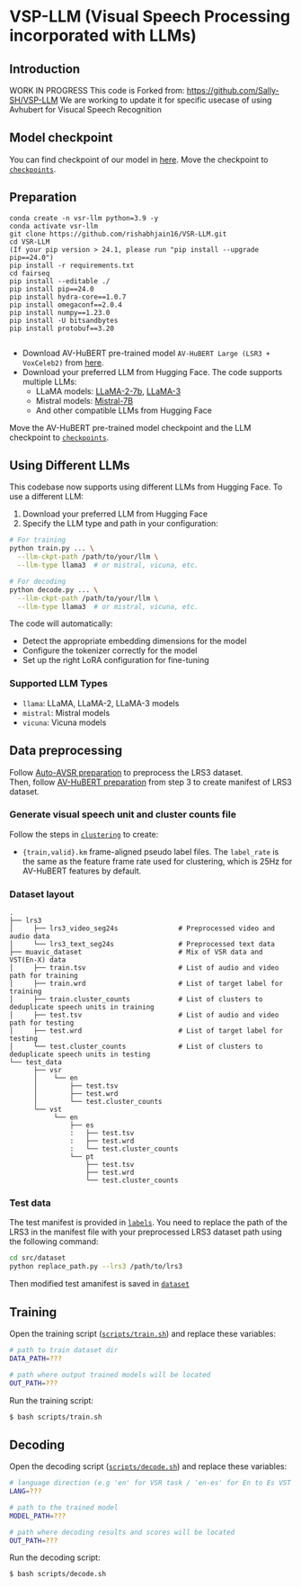# VSP-LLM (Visual Speech Processing incorporated with LLMs)


## Introduction

WORK IN PROGRESS
This code is Forked from: https://github.com/Sally-SH/VSP-LLM
We are working to update it for specific usecase of using Avhubert for Visucal Speech Recognition
## Model checkpoint

You can find checkpoint of our model in [here](https://drive.google.com/drive/folders/1aBnm8XOWlRAGjPwcK2mYEGd8insNCx13?usp=sharing).
Move the checkpoint to [`checkpoints`](checkpoints/).

## Preparation

```
conda create -n vsr-llm python=3.9 -y
conda activate vsr-llm
git clone https://github.com/rishabhjain16/VSR-LLM.git
cd VSR-LLM
(If your pip version > 24.1, please run "pip install --upgrade pip==24.0")
pip install -r requirements.txt
cd fairseq
pip install --editable ./
pip install pip==24.0 
pip install hydra-core==1.0.7 
pip install omegaconf==2.0.4 
pip install numpy==1.23.0
pip install -U bitsandbytes
pip install protobuf==3.20
 
```

- Download AV-HuBERT pre-trained model `AV-HuBERT Large (LSR3 + VoxCeleb2)` from [here](http://facebookresearch.github.io/av_hubert).
- Download your preferred LLM from Hugging Face. The code supports multiple LLMs:
  - LLaMA models: [LLaMA-2-7b](https://huggingface.co/meta-llama/Llama-2-7b-hf), [LLaMA-3](https://huggingface.co/meta-llama/Llama-3-8b-hf)
  - Mistral models: [Mistral-7B](https://huggingface.co/mistralai/Mistral-7B-v0.1)
  - And other compatible LLMs from Hugging Face

Move the AV-HuBERT pre-trained model checkpoint and the LLM checkpoint to [`checkpoints`](checkpoints/).

## Using Different LLMs

This codebase now supports using different LLMs from Hugging Face. To use a different LLM:

1. Download your preferred LLM from Hugging Face
2. Specify the LLM type and path in your configuration:

```bash
# For training
python train.py ... \
  --llm-ckpt-path /path/to/your/llm \
  --llm-type llama3  # or mistral, vicuna, etc.

# For decoding
python decode.py ... \
  --llm-ckpt-path /path/to/your/llm \
  --llm-type llama3  # or mistral, vicuna, etc.
```

The code will automatically:
- Detect the appropriate embedding dimensions for the model
- Configure the tokenizer correctly for the model
- Set up the right LoRA configuration for fine-tuning

### Supported LLM Types

- `llama`: LLaMA, LLaMA-2, LLaMA-3 models
- `mistral`: Mistral models
- `vicuna`: Vicuna models

## Data preprocessing
Follow [Auto-AVSR preparation](https://github.com/mpc001/auto_avsr/tree/main/preparation) to preprocess the LRS3 dataset.\
Then, follow [AV-HuBERT preparation](https://github.com/facebookresearch/av_hubert/tree/main/avhubert/preparation) from step 3 to create manifest of LRS3 dataset.

### Generate visual speech unit and cluster counts file
Follow the steps in [`clustering`](src/clustering/) to create:
- `{train,valid}.km` frame-aligned pseudo label files.
The `label_rate` is the same as the feature frame rate used for clustering,
which is 25Hz for AV-HuBERT features by default.

### Dataset layout

    .
    ├── lrs3
    │     ├── lrs3_video_seg24s               # Preprocessed video and audio data
    │     └── lrs3_text_seg24s                # Preprocessed text data
    ├── muavic_dataset                        # Mix of VSR data and VST(En-X) data
    │     ├── train.tsv                       # List of audio and video path for training
    │     ├── train.wrd                       # List of target label for training
    │     ├── train.cluster_counts            # List of clusters to deduplicate speech units in training
    │     ├── test.tsv                        # List of audio and video path for testing
    │     ├── test.wrd                        # List of target label for testing
    │     └── test.cluster_counts             # List of clusters to deduplicate speech units in testing
    └── test_data
          ├── vsr
          │    └── en
          │        ├── test.tsv 
          │        ├── test.wrd  
          │        └── test.cluster_counts           
          └── vst
               └── en
                   ├── es
                   :   ├── test.tsv
                   :   ├── test.wrd 
                   :   └── test.cluster_counts
                   └── pt
                       ├── test.tsv
                       ├── test.wrd 
                       └── test.cluster_counts

### Test data
The test manifest is provided in [`labels`](labels/). You need to replace the path of the LRS3 in the manifest file with your preprocessed LRS3 dataset path using the following command:
```bash
cd src/dataset
python replace_path.py --lrs3 /path/to/lrs3
```
Then modified test amanifest is saved in [`dataset`](src/dataset/)

## Training

Open the training script ([`scripts/train.sh`](https://github.com/Sally-SH/VSP-LLM/blob/main/scripts/train.sh)) and replace these variables:

```bash
# path to train dataset dir
DATA_PATH=???

# path where output trained models will be located
OUT_PATH=???
```

Run the training script:

```bash
$ bash scripts/train.sh
```

## Decoding

Open the decoding script ([`scripts/decode.sh`](https://github.com/Sally-SH/VSP-LLM/blob/main/scripts/decode.sh)) and replace these variables:

```bash
# language direction (e.g 'en' for VSR task / 'en-es' for En to Es VST task)
LANG=???

# path to the trained model
MODEL_PATH=???

# path where decoding results and scores will be located
OUT_PATH=???
```

Run the decoding script:

```bash
$ bash scripts/decode.sh
```
